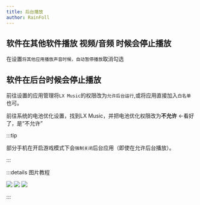 ```yaml
---
title: 后台播放
author: RainFoll
---
```


## 软件在其他软件播放 视频/音频 时候会停止播放

在设置`将其他应用播放声音时候，自动暂停播放`取消勾选

## 软件在后台时候会停止播放

前往设置的应用管理将`LX Music`的权限改为`允许后台运行`,或将应用直接加入`白名单`也可。

前往系统的电池优化设置，找到LX Music，并把电池优化权限改为**不允许**  ←看好了，是“不允许”

:::tip

部分手机在开启游戏模式下会`强制关闭`后台应用（即使在允许后台播放）。

:::

:::details 图片教程

![](https://i.mji.rip/2023/10/06/a2ab86214b976751427b0caa4c6affab.jpeg)
![](https://i.mji.rip/2023/10/06/a72288abf3514660ac884f32e8faec83.jpeg)
![](https://i.mji.rip/2023/10/06/d83e91a0a5abb5609b5a050cf2f07a7b.jpeg)

:::